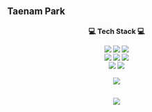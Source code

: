 ## Taenam Park
<div align=center>
    <h3>💻 Tech Stack 💻</h3>
</div>
<div align="center">
    <img src="https://img.shields.io/badge/Python-3776AB?style=flat&logo=Python&logoColor=white" />
    <img src="https://img.shields.io/badge/Jupyter-F37626?style=flat&logo=Jupyter&logoColor=white" />
    <img src="https://img.shields.io/badge/R-276DC3?style=flat&logo=R&logoColor=white" />
    <br> 
    <img src="https://img.shields.io/badge/MySQL-003B57?style=flat&logo=MySQL&logoColor=white" />
    <img src="https://img.shields.io/badge/Git-F05032?style=flat&logo=Git&logoColor=white" />
    <img src="https://img.shields.io/badge/Docker-2496ED?style=flat&logo=Docker&logoColor=white" />
    <br>
    <img src="https://img.shields.io/badge/Scikit-learn-F7931E?&style=flat&logo=Scikit-learn&logoColor=white" />
    <img src="https://img.shields.io/badge/pytorch-EE4C2C?&style=flat&logo=Pytorch&logoColor=white" />
</div>
<br>
<div align=center>
    <img src="https://github-readme-stats.vercel.app/api/top-langs/?username=KIM-DKA&layout=compact"><br><br>
</div>

<p align="center">
                                                        <a href="https://hits.seeyoufarm.com"><img src="https://hits.seeyoufarm.com/api/count/incr/badge.svg?url=https%3A%2F%2Fgithub.com%2Fgjbae1212%2Fhit-counter"/></a>                        
</p>


